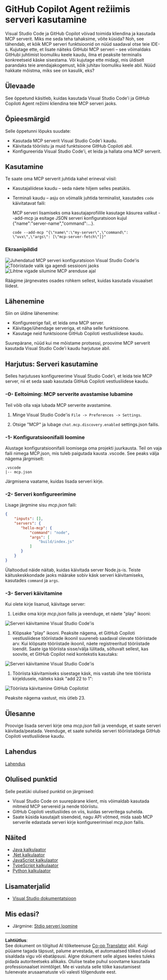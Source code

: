 <!--
CO_OP_TRANSLATOR_METADATA:
{
  "original_hash": "d940b5e0af75e3a3a4d1c3179120d1d9",
  "translation_date": "2025-10-11T11:33:23+00:00",
  "source_file": "03-GettingStarted/04-vscode/README.md",
  "language_code": "et"
}
-->
# GitHub Copilot Agent režiimis serveri kasutamine

Visual Studio Code ja GitHub Copilot võivad toimida kliendina ja kasutada MCP serverit. Miks me seda teha tahaksime, võite küsida? Noh, see tähendab, et kõik MCP serveri funktsioonid on nüüd saadaval otse teie IDE-s. Kujutage ette, et lisate näiteks GitHubi MCP serveri – see võimaldaks GitHubi juhtimist loomuliku keele kaudu, ilma et peaksite terminalis konkreetseid käske sisestama. Või kujutage ette midagi, mis üldiselt parandaks teie arendajakogemust, kõik juhitav loomuliku keele abil. Nüüd hakkate mõistma, miks see on kasulik, eks?

## Ülevaade

See õppetund käsitleb, kuidas kasutada Visual Studio Code'i ja GitHub Copiloti Agent režiimi kliendina teie MCP serveri jaoks.

## Õpieesmärgid

Selle õppetunni lõpuks suudate:

- Kasutada MCP serverit Visual Studio Code'i kaudu.
- Käivitada tööriistu ja muid funktsioone GitHub Copiloti abil.
- Konfigureerida Visual Studio Code'i, et leida ja hallata oma MCP serverit.

## Kasutamine

Te saate oma MCP serverit juhtida kahel erineval viisil:

- Kasutajaliidese kaudu – seda näete hiljem selles peatükis.
- Terminali kaudu – asju on võimalik juhtida terminalist, kasutades `code` käivitatavat faili:

  MCP serveri lisamiseks oma kasutajaprofiilile kasutage käsurea valikut --add-mcp ja esitage JSON serveri konfiguratsioon kujul {\"name\":\"server-name\",\"command\":...}.

  ```
  code --add-mcp "{\"name\":\"my-server\",\"command\": \"uvx\",\"args\": [\"mcp-server-fetch\"]}"
  ```

### Ekraanipildid

![Juhendatud MCP serveri konfiguratsioon Visual Studio Code'is](../../../../translated_images/chat-mode-agent.729a22473f822216dd1e723aaee1f7d4a2ede571ee0948037a2d9357a63b9d0b.et.png)
![Tööriistade valik iga agendi sessiooni jaoks](../../../../translated_images/agent-mode-select-tools.522c7ba5df0848f8f0d1e439c2e96159431bc620cb39ccf3f5dc611412fd0006.et.png)
![Lihtne vigade silumine MCP arenduse ajal](../../../../translated_images/mcp-list-servers.fce89eefe3f30032bed8952e110ab9d82fadf043fcfa071f7d40cf93fb1ea9e9.et.png)

Räägime järgnevates osades rohkem sellest, kuidas kasutada visuaalset liidest.

## Lähenemine

Siin on üldine lähenemine:

- Konfigureerige fail, et leida oma MCP server.
- Käivitage/ühendage serveriga, et näha selle funktsioone.
- Kasutage neid funktsioone GitHub Copiloti vestlusliidese kaudu.

Suurepärane, nüüd kui me mõistame protsessi, proovime MCP serverit kasutada Visual Studio Code'i kaudu harjutuse abil.

## Harjutus: Serveri kasutamine

Selles harjutuses konfigureerime Visual Studio Code'i, et leida teie MCP server, nii et seda saab kasutada GitHub Copiloti vestlusliidese kaudu.

### -0- Eeltoiming: MCP serverite avastamise lubamine

Teil võib olla vaja lubada MCP serverite avastamine.

1. Minge Visual Studio Code'is `File -> Preferences -> Settings`.

1. Otsige "MCP" ja lubage `chat.mcp.discovery.enabled` settings.json failis.

### -1- Konfiguratsioonifaili loomine

Alustage konfiguratsioonifaili loomisega oma projekti juurkausta. Teil on vaja faili nimega MCP.json, mis tuleb paigutada kausta .vscode. See peaks välja nägema järgmiselt:

```text
.vscode
|-- mcp.json
```

Järgmisena vaatame, kuidas lisada serveri kirje.

### -2- Serveri konfigureerimine

Lisage järgmine sisu *mcp.json* faili:

```json
{
    "inputs": [],
    "servers": {
       "hello-mcp": {
           "command": "node",
           "args": [
               "build/index.js"
           ]
       }
    }
}
```

Ülaltoodud näide näitab, kuidas käivitada server Node.js-is. Teiste käituskeskkondade jaoks määrake sobiv käsk serveri käivitamiseks, kasutades `command` ja `args`.

### -3- Serveri käivitamine

Kui olete kirje lisanud, käivitage server:

1. Leidke oma kirje *mcp.json* failis ja veenduge, et näete "play" ikooni:

  ![Serveri käivitamine Visual Studio Code'is](../../../../translated_images/vscode-start-server.8e3c986612e3555de47e5b1e37b2f3020457eeb6a206568570fd74a17e3796ad.et.png)  

1. Klõpsake "play" ikooni. Peaksite nägema, et GitHub Copiloti vestlusliidese tööriistade ikoonil suureneb saadaval olevate tööriistade arv. Kui klõpsate tööriistade ikoonil, näete registreeritud tööriistade loendit. Saate iga tööriista sisse/välja lülitada, sõltuvalt sellest, kas soovite, et GitHub Copilot neid kontekstis kasutaks:

  ![Serveri käivitamine Visual Studio Code'is](../../../../translated_images/vscode-tool.0b3bbea2fb7d8c26ddf573cad15ef654e55302a323267d8ee6bd742fe7df7fed.et.png)

1. Tööriista käivitamiseks sisestage käsk, mis vastab ühe teie tööriista kirjeldusele, näiteks käsk "add 22 to 1":

  ![Tööriista käivitamine GitHub Copilotist](../../../../translated_images/vscode-agent.d5a0e0b897331060518fe3f13907677ef52b879db98c64d68a38338608f3751e.et.png)

  Peaksite nägema vastust, mis ütleb 23.

## Ülesanne

Proovige lisada serveri kirje oma *mcp.json* faili ja veenduge, et saate serveri käivitada/peatada. Veenduge, et saate suhelda serveri tööriistadega GitHub Copiloti vestlusliidese kaudu.

## Lahendus

[Lahendus](./solution/README.md)

## Olulised punktid

Selle peatüki olulised punktid on järgmised:

- Visual Studio Code on suurepärane klient, mis võimaldab kasutada mitmeid MCP servereid ja nende tööriistu.
- GitHub Copiloti vestlusliides on viis, kuidas serveritega suhelda.
- Saate küsida kasutajalt sisendeid, nagu API võtmed, mida saab MCP serverile edastada serveri kirje konfigureerimisel *mcp.json* failis.

## Näited

- [Java kalkulaator](../samples/java/calculator/README.md)
- [.Net kalkulaator](../../../../03-GettingStarted/samples/csharp)
- [JavaScript kalkulaator](../samples/javascript/README.md)
- [TypeScript kalkulaator](../samples/typescript/README.md)
- [Python kalkulaator](../../../../03-GettingStarted/samples/python)

## Lisamaterjalid

- [Visual Studio dokumentatsioon](https://code.visualstudio.com/docs/copilot/chat/mcp-servers)

## Mis edasi?

- Järgmine: [Stdio serveri loomine](../05-stdio-server/README.md)

---

**Lahtiütlus**:  
See dokument on tõlgitud AI tõlketeenuse [Co-op Translator](https://github.com/Azure/co-op-translator) abil. Kuigi püüame tagada täpsust, palume arvestada, et automaatsed tõlked võivad sisaldada vigu või ebatäpsusi. Algne dokument selle algses keeles tuleks pidada autoriteetseks allikaks. Olulise teabe puhul soovitame kasutada professionaalset inimtõlget. Me ei vastuta selle tõlke kasutamisest tulenevate arusaamatuste või valesti tõlgenduste eest.